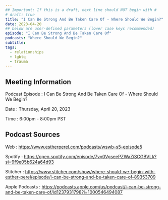 ```yaml
---
## Important: If this is a draft, next line should NOT begin with #
# draft: true
title: "I Can Be Strong And Be Taken Care Of - Where Should We Begin?"
date: 2023-04-20
## below are user-defined parameters (lower case keys recommended)
episode: "I Can Be Strong And Be Taken Care Of"
podcasts: "Where Should We Begin?"
subtitle:
tags:
  - relationships
  - lgbtq
  - trauma
---
```


## Meeting Information

Podcast Episode
:   I Can Be Strong And Be Taken Care Of - Where Should We Begin?

Date
:   Thursday, April 20, 2023

Time
:   6:00pm - 8:00pm PST

## Podcast Sources

Web
:   https://www.estherperel.com/podcasts/wswb-s5-episode5

Spotify
:   https://open.spotify.com/episode/7vy0VgseePZWaZiSCGBVLk?si=9f9e05b624a64d93

Stitcher
:   https://www.stitcher.com/show/where-should-we-begin-with-esther-perel/episode/i-can-be-strong-and-be-taken-care-of-89353709

Apple Podcasts
:   https://podcasts.apple.com/us/podcast/i-can-be-strong-and-be-taken-care-of/id1237931798?i=1000546494087

